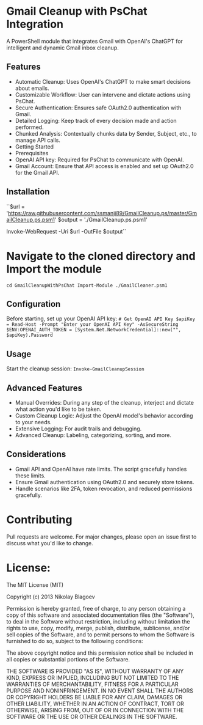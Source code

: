 # Gmail Cleanup with PsChat Integration
A PowerShell module that integrates Gmail with OpenAI's ChatGPT for intelligent and dynamic Gmail inbox cleanup.

## Features
- Automatic Cleanup: Uses OpenAI's ChatGPT to make smart decisions about emails.
- Customizable Workflow: User can intervene and dictate actions using PsChat.
- Secure Authentication: Ensures safe OAuth2.0 authentication with Gmail.
- Detailed Logging: Keep track of every decision made and action performed.
- Chunked Analysis: Contextually chunks data by Sender, Subject, etc., to manage API calls.
- Getting Started
- Prerequisites
- OpenAI API key: Required for PsChat to communicate with OpenAI.
- Gmail Account: Ensure that API access is enabled and set up OAuth2.0 for the Gmail API.

## Installation
``$url = 'https://raw.githubusercontent.com/ssmanji89/GmailCleanup.ps/master/GmailCleanup.ps.psm1'
$output = './GmailCleanup.ps.psm1'

Invoke-WebRequest -Uri $url -OutFile $output``

# Navigate to the cloned directory and Import the module
``cd GmailCleanupWithPsChat
Import-Module ./GmailCleaner.psm1``

## Configuration
Before starting, set up your OpenAI API key:
``# Get OpenAI API Key
$apiKey = Read-Host -Prompt "Enter your OpenAI API Key" -AsSecureString
$ENV:OPENAI_AUTH_TOKEN = [System.Net.NetworkCredential]::new("", $apiKey).Password``

## Usage
Start the cleanup session:
``Invoke-GmailCleanupSession``

## Advanced Features
- Manual Overrides: During any step of the cleanup, interject and dictate what action you'd like to be taken.
- Custom Cleanup Logic: Adjust the OpenAI model's behavior according to your needs.
- Extensive Logging: For audit trails and debugging.
- Advanced Cleanup: Labeling, categorizing, sorting, and more.

## Considerations
- Gmail API and OpenAI have rate limits. The script gracefully handles these limits.
- Ensure Gmail authentication using OAuth2.0 and securely store tokens.
- Handle scenarios like 2FA, token revocation, and reduced permissions gracefully.

# Contributing
Pull requests are welcome. For major changes, please open an issue first to discuss what you'd like to change.

# License: 
The MIT License (MIT)

Copyright (c) 2013 Nikolay Blagoev

Permission is hereby granted, free of charge, to any person obtaining a copy of
this software and associated documentation files (the "Software"), to deal in
the Software without restriction, including without limitation the rights to
use, copy, modify, merge, publish, distribute, sublicense, and/or sell copies of
the Software, and to permit persons to whom the Software is furnished to do so,
subject to the following conditions:

The above copyright notice and this permission notice shall be included in all
copies or substantial portions of the Software.

THE SOFTWARE IS PROVIDED "AS IS", WITHOUT WARRANTY OF ANY KIND, EXPRESS OR
IMPLIED, INCLUDING BUT NOT LIMITED TO THE WARRANTIES OF MERCHANTABILITY, FITNESS
FOR A PARTICULAR PURPOSE AND NONINFRINGEMENT. IN NO EVENT SHALL THE AUTHORS OR
COPYRIGHT HOLDERS BE LIABLE FOR ANY CLAIM, DAMAGES OR OTHER LIABILITY, WHETHER
IN AN ACTION OF CONTRACT, TORT OR OTHERWISE, ARISING FROM, OUT OF OR IN
CONNECTION WITH THE SOFTWARE OR THE USE OR OTHER DEALINGS IN THE SOFTWARE.

